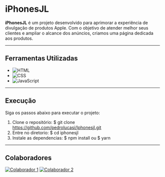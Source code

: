 # iPhonesJL

**iPhonesJL** é um projeto desenvolvido para aprimorar a experiência de divulgação de produtos Apple. Com o objetivo de atender melhor seus clientes e ampliar o alcance dos anúncios, criamos uma página dedicada aos produtos.

---

## Ferramentas Utilizadas

- ![HTML](https://img.shields.io/badge/HTML-E34F26?style=for-the-badge&logo=html5&logoColor=white)
- ![CSS](https://img.shields.io/badge/CSS-1572B6?style=for-the-badge&logo=css3&logoColor=white)
- ![JavaScript](https://img.shields.io/badge/JavaScript-F7DF1E?style=for-the-badge&logo=javascript&logoColor=black)
---

## Execução

Siga os passos abaixo para executar o projeto:

1. Clone o repositório:
   $ git clone https://github.com/pedrolucasi/Iphonesjl.git
2. Entre no diretorio:
   $ cd iphonesjl
3. Instale as dependencias:
   $ npm install
       ou
   $ yarn
---

## Colaboradores
 [![Colaborador 1](https://github.com/pedrolucasi.png?size=100)](https://github.com/pedrolucasi)  [![Colaborador 2](https://github.com/felipehttps.png?size=100)](https://github.com/felipehttps)
